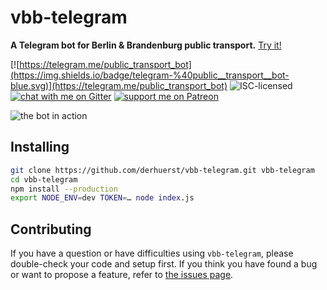 # vbb-telegram

**A Telegram bot for Berlin & Brandenburg public transport.** [Try it!](https://telegram.me/public_transport_bot)

[![https://telegram.me/public_transport_bot](https://img.shields.io/badge/telegram-%40public__transport__bot-blue.svg)](https://telegram.me/public_transport_bot)
![ISC-licensed](https://img.shields.io/github/license/derhuerst/vbb-telegram.svg)
[![chat with me on Gitter](https://img.shields.io/badge/chat%20with%20me-on%20gitter-512e92.svg)](https://gitter.im/derhuerst)
[![support me on Patreon](https://img.shields.io/badge/support%20me-on%20patreon-fa7664.svg)](https://patreon.com/derhuerst)

![the bot in action](screenshot.png)


## Installing

```bash
git clone https://github.com/derhuerst/vbb-telegram.git vbb-telegram
cd vbb-telegram
npm install --production
export NODE_ENV=dev TOKEN=… node index.js
```


## Contributing

If you have a question or have difficulties using `vbb-telegram`, please double-check your code and setup first. If you think you have found a bug or want to propose a feature, refer to [the issues page](https://github.com/derhuerst/vbb-telegram/issues).
